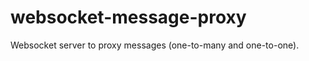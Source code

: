 websocket-message-proxy
=======================

Websocket server to proxy messages (one-to-many and one-to-one).
